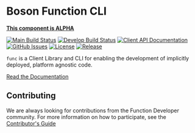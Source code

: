 # Boson Function CLI

**[This component is ALPHA](https://github.com/knative/community/tree/main/mechanics/MATURITY-LEVELS.md)**

[![Main Build Status](https://github.com/boson-project/func/workflows/Main/badge.svg?branch=main)](https://github.com/boson-project/func/actions?query=workflow%3AMain+branch%3Amain)
[![Develop Build Status](https://github.com/boson-project/func/workflows/Develop/badge.svg?branch=develop&label=develop)](https://github.com/boson-project/func/actions?query=workflow%3ADevelop+branch%3Adevelop)
[![Client API Documentation](https://godoc.org/github.com/boson-project/func?status.svg)](http://godoc.org/github.com/boson-project/func)
[![GitHub Issues](https://img.shields.io/github/issues/boson-project/func.svg)](https://github.com/boson-project/func/issues)
[![License](https://img.shields.io/github/license/boson-project/func)](https://github.com/boson-project/func/blob/main/LICENSE)
[![Release](https://img.shields.io/github/release/boson-project/func.svg?label=Release)](https://github.com/boson-project/func/releases)

`func` is a Client Library and CLI for enabling the development of implicitly deployed, platform agnostic code.

[Read the Documentation](docs/README.md)

## Contributing

We are always looking for contributions from the Function Developer community.  For more information on how to participate, see the [Contributor's Guide](docs/contributors_guide.md)

